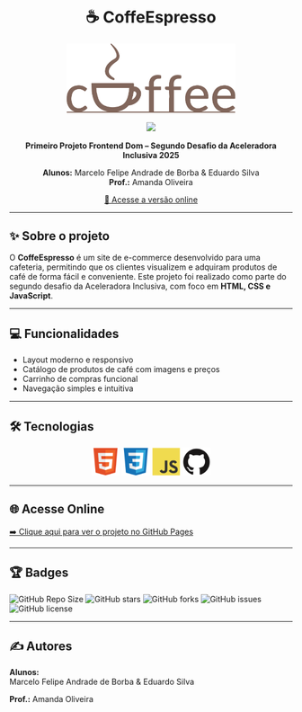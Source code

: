 <h1 align="center">☕ CoffeEspresso</h1>

<p align="center">
  <img src="image/logo.svg" alt="Café" width="300"/>
</p>

<p align="center">
  <img src="https://media1.giphy.com/media/v1.Y2lkPTZjMDliOTUybHhvZTgxbjZiMTZycWFvNHFlNTZ4Y2trZGN6dGNnOG9yMDltdWNjOSZlcD12MV9pbnRlcm5hbF9naWZfYnlfaWQmY3Q9cw/5ANApPcJ2erBwlXBSZ/giphy.gif"150"/>
</p>

<p align="center">
  <strong>Primeiro Projeto Frontend Dom – Segundo Desafio da Aceleradora Inclusiva 2025</strong>
</p>
<p align="center">
  <strong>Alunos:</strong> Marcelo Felipe Andrade de Borba & Eduardo Silva<br>
  <strong>Prof.:</strong> Amanda Oliveira
</p>

<p align="center">
  <a href="https://marcellofellippe.github.io/Projeto2/">
    🔗 Acesse a versão online
  </a>
</p>

---

## ✨ Sobre o projeto

O **CoffeEspresso** é um site de e-commerce desenvolvido para uma cafeteria, permitindo que os clientes visualizem e adquiram produtos de café de forma fácil e conveniente. Este projeto foi realizado como parte do segundo desafio da Aceleradora Inclusiva, com foco em **HTML, CSS e JavaScript**.

---

## 💻 Funcionalidades

- Layout moderno e responsivo  
- Catálogo de produtos de café com imagens e preços  
- Carrinho de compras funcional  
- Navegação simples e intuitiva  

---

## 🛠 Tecnologias

<p align="center">
  <img src="https://raw.githubusercontent.com/devicons/devicon/master/icons/html5/html5-original.svg" alt="HTML5" width="50" height="50"/>
  <img src="https://raw.githubusercontent.com/devicons/devicon/master/icons/css3/css3-original.svg" alt="CSS3" width="50" height="50"/>
  <img src="https://raw.githubusercontent.com/devicons/devicon/master/icons/javascript/javascript-original.svg" alt="JavaScript" width="50" height="50"/>
  <img src="https://raw.githubusercontent.com/devicons/devicon/master/icons/github/github-original.svg" alt="GitHub" width="50" height="50"/>
</p>

---

## 🌐 Acesse Online

[➡️ Clique aqui para ver o projeto no GitHub Pages](https://marcellofellippe.github.io/Projeto2/)

---

## 🏆 Badges

![GitHub Repo Size](https://img.shields.io/github/repo-size/marcellofellippe/Projeto2)
![GitHub stars](https://img.shields.io/github/stars/marcellofellippe/Projeto2?style=social)
![GitHub forks](https://img.shields.io/github/forks/marcellofellippe/Projeto2?style=social)
![GitHub issues](https://img.shields.io/github/issues/marcellofellippe/Projeto2)
![GitHub license](https://img.shields.io/github/license/marcellofellippe/Projeto2)

---

## ✍️ Autores

**Alunos:**  
Marcelo Felipe Andrade de Borba & Eduardo Silva  

**Prof.:** Amanda Oliveira
